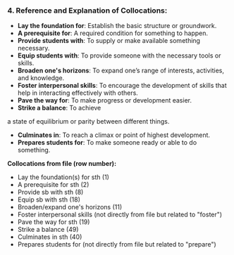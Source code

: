 ### 4. Reference and Explanation of Collocations:

- **Lay the foundation for**: Establish the basic structure or groundwork.
- **A prerequisite for**: A required condition for something to happen.
- **Provide students with**: To supply or make available something necessary.
- **Equip students with**: To provide someone with the necessary tools or skills.
- **Broaden one's horizons**: To expand one’s range of interests, activities, and knowledge.
- **Foster interpersonal skills**: To encourage the development of skills that help in interacting effectively with others.
- **Pave the way for**: To make progress or development easier.
- **Strike a balance**: To achieve

 a state of equilibrium or parity between different things.
- **Culminates in**: To reach a climax or point of highest development.
- **Prepares students for**: To make someone ready or able to do something.

**Collocations from file (row number):**
- Lay the foundation(s) for sth (1)
- A prerequisite for sth (2)
- Provide sb with sth (8)
- Equip sb with sth (18)
- Broaden/expand one's horizons (11)
- Foster interpersonal skills (not directly from file but related to "foster")
- Pave the way for sth (19)
- Strike a balance (49)
- Culminates in sth (40)
- Prepares students for (not directly from file but related to "prepare")